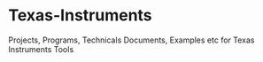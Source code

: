 # Texas-Instruments
Projects, Programs, Technicals Documents, Examples etc for Texas Instruments Tools
